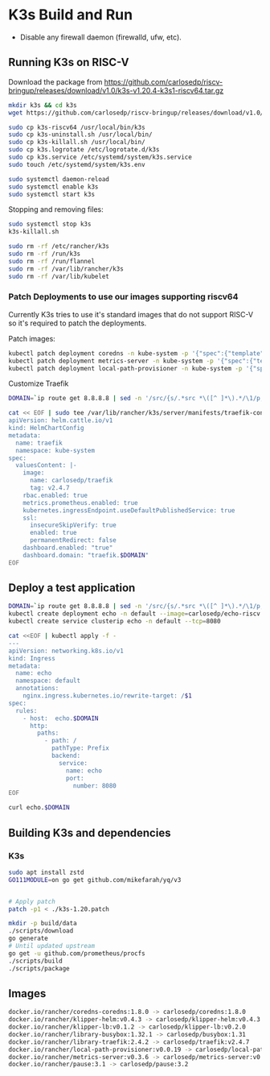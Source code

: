 # K3s Build and Run

* Disable any firewall daemon (firewalld, ufw, etc).

## Running K3s on RISC-V

Download the package from <https://github.com/carlosedp/riscv-bringup/releases/download/v1.0/k3s-v1.20.4-k3s1-riscv64.tar.gz>

```sh
mkdir k3s && cd k3s
wget https://github.com/carlosedp/riscv-bringup/releases/download/v1.0/k3s-v1.20.4-k3s1-riscv64.tar.gz

sudo cp k3s-riscv64 /usr/local/bin/k3s
sudo cp k3s-uninstall.sh /usr/local/bin/
sudo cp k3s-killall.sh /usr/local/bin/
sudo cp k3s.logrotate /etc/logrotate.d/k3s
sudo cp k3s.service /etc/systemd/system/k3s.service
sudo touch /etc/systemd/system/k3s.env

sudo systemctl daemon-reload
sudo systemctl enable k3s
sudo systemctl start k3s
```

Stopping and removing files:

```sh
sudo systemctl stop k3s
k3s-killall.sh

sudo rm -rf /etc/rancher/k3s
sudo rm -rf /run/k3s
sudo rm -rf /run/flannel
sudo rm -rf /var/lib/rancher/k3s
sudo rm -rf /var/lib/kubelet
```

### Patch Deployments to use our images supporting riscv64

Currently K3s tries to use it's standard images that do not support RISC-V so it's required to patch the deployments.

Patch images:

```sh
kubectl patch deployment coredns -n kube-system -p '{"spec":{"template":{"spec":{"containers":[{"name":"coredns","image":"carlosedp/coredns:v1.7.0"}]}}}}'
kubectl patch deployment metrics-server -n kube-system -p '{"spec":{"template":{"spec":{"containers":[{"name":"metrics-server","image":"carlosedp/metrics-server:v0.3.6"}]}}}}'
kubectl patch deployment local-path-provisioner -n kube-system -p '{"spec":{"template":{"spec":{"containers":[{"name":"local-path-provisioner","image":"carlosedp/local-path-provisioner:v0.0.19"}]}}}}'
```

Customize Traefik

```sh
DOMAIN=`ip route get 8.8.8.8 | sed -n '/src/{s/.*src *\([^ ]*\).*/\1/p;q}'`.nip.io

cat << EOF | sudo tee /var/lib/rancher/k3s/server/manifests/traefik-config.yaml
apiVersion: helm.cattle.io/v1
kind: HelmChartConfig
metadata:
  name: traefik
  namespace: kube-system
spec:
  valuesContent: |-
    image:
      name: carlosedp/traefik
      tag: v2.4.7
    rbac.enabled: true
    metrics.prometheus.enabled: true
    kubernetes.ingressEndpoint.useDefaultPublishedService: true
    ssl:
      insecureSkipVerify: true
      enabled: true
      permanentRedirect: false
    dashboard.enabled: "true"
    dashboard.domain: "traefik.$DOMAIN"
EOF
```


## Deploy a test application

```sh
DOMAIN=`ip route get 8.8.8.8 | sed -n '/src/{s/.*src *\([^ ]*\).*/\1/p;q}'`.nip.io
kubectl create deployment echo -n default --image=carlosedp/echo-riscv
kubectl create service clusterip echo -n default --tcp=8080

cat <<EOF | kubectl apply -f -
---
apiVersion: networking.k8s.io/v1
kind: Ingress
metadata:
  name: echo
  namespace: default
  annotations:
    nginx.ingress.kubernetes.io/rewrite-target: /$1
spec:
  rules:
    - host:  echo.$DOMAIN
      http:
        paths:
          - path: /
            pathType: Prefix
            backend:
              service:
                name: echo
                port:
                  number: 8080
EOF

curl echo.$DOMAIN
```


## Building K3s and dependencies

### K3s

```sh
sudo apt install zstd
GO111MODULE=on go get github.com/mikefarah/yq/v3


# Apply patch
patch -p1 < ./k3s-1.20.patch

mkdir -p build/data
./scripts/download
go generate
# Until updated upstream
go get -u github.com/prometheus/procfs
./scripts/build
./scripts/package
```

## Images

```sh
docker.io/rancher/coredns-coredns:1.8.0 -> carlosedp/coredns:1.8.0
docker.io/rancher/klipper-helm:v0.4.3 -> carlosedp/klipper-helm:v0.4.3
docker.io/rancher/klipper-lb:v0.1.2 -> carlosedp/klipper-lb:v0.2.0
docker.io/rancher/library-busybox:1.32.1 -> carlosedp/busybox:1.31
docker.io/rancher/library-traefik:2.4.2 -> carlosedp/traefik:v2.4.7
docker.io/rancher/local-path-provisioner:v0.0.19 -> carlosedp/local-path-provisioner:v0.0.19
docker.io/rancher/metrics-server:v0.3.6 -> carlosedp/metrics-server:v0.3.6
docker.io/rancher/pause:3.1 -> carlosedp/pause:3.2
```
